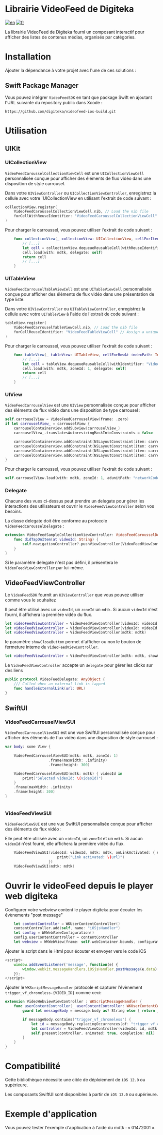 # Librairie VideoFeed de Digiteka

[![en](https://img.shields.io/badge/lang-en-red.svg)](ReadMe.md)
[![fr](https://img.shields.io/badge/lang-fr-blue.svg)](ReadMe.fr.md)

La librairie VideoFeed de Digiteka fourni un composant interactif pour afficher des listes de contenus médias, organisés par catégories.

# Installation

Ajouter la dépendance à votre projet avec l'une de ces solutions :

## Swift Package Manager

Vous pouvez intégrer `VideoFeedSDK` en tant que package Swift en ajoutant l'URL suivante du repository public dans Xcode :

`https://github.com/digiteka/videofeed-ios-build.git`

# Utilisation

## UIKit

### UICollectionView

`VideoFeedCarousselCollectionViewCell` est une `UICollectionViewCell` personnalisée conçue pour afficher des éléments de flux vidéo dans une disposition de style carrousel.

Dans votre `UIViewController` ou `UICollectionViewController`, enregistrez la cellule avec votre `UICollectionView en utilisant l'extrait de code suivant :

```swift
collectionView.register(
    VideoFeedCarousselCollectionViewCell.nib, // Load the nib file
    forCellWithReuseIdentifier: "VideoFeedCarousselCollectionViewCell" // Assign a unique identifier
)
```

Pour charger le carroussel, vous pouvez utiliser l'extrait de code suivant :

```swift
    func collectionView(_ collectionView: UICollectionView, cellForItemAt indexPath: IndexPath) -> UICollectionViewCell {
        // [...]
        let cell = collectionView.dequeueReusableCell(withReuseIdentifier: "VideoFeedCarousselCollectionViewCell", for: indexPath) as! VideoFeedCarousselCollectionViewCell
        cell.load(with: mdtk, delegate: self)
        return cell
        // [...]
    }
```



### UITableView

`VideoFeedCarrouselTableViewCell` est une `UITableViewCell` personnalisée conçue pour afficher des éléments de flux vidéo dans une présentation de type liste.

Dans votre `UIViewController` ou `UITableViewController`, enregistrez la cellule avec votre `UITableView` à l'aide de l'extrait de code suivant :

```swift
tableView.register(
    VideoFeedCarrouselTableViewCell.nib, // Load the nib file
    forCellReuseIdentifier: "VideoFeedTableViewCell" // Assign a unique identifier
)
```

Pour charger le carroussel, vous pouvez utiliser l'extrait de code suivant :

```swift
    func tableView(_ tableView: UITableView, cellForRowAt indexPath: IndexPath) -> UITableViewCell {
        // [...]
        let cell = tableView.dequeueReusableCell(withIdentifier: "VideoFeedCarousselTableViewCell", for: indexPath) as! VideoFeedCarrouselTableViewCell
        cell.load(with: mdtk, zoneId: 1, delegate: self)
        return cell
        // [...]
    }
```

### UIView

`VideoFeedCarrouselView` est une `UIView` personnalisée conçue pour afficher des éléments de flux vidéo dans une disposition de type carrousel :

```swift
self.carrouselView = VideoFeedCarrouselView(frame: .zero)
if let carrouselView_ = carrouselView {
    carrouselContainerview.addSubview(carrouselView_)
    carrouselView_.translatesAutoresizingMaskIntoConstraints = false

    carrouselContainerview.addConstraint(NSLayoutConstraint(item: carrouselView_, attribute: .leading, relatedBy: .equal, toItem: carrouselContainerview, attribute: .leading, multiplier: 1.0, constant: 0))
    carrouselContainerview.addConstraint(NSLayoutConstraint(item: carrouselView_, attribute: .trailing, relatedBy: .equal, toItem: carrouselContainerview, attribute: .trailing, multiplier: 1.0, constant: 0))
    carrouselContainerview.addConstraint(NSLayoutConstraint(item: carrouselView_, attribute: .top, relatedBy: .equal, toItem: carrouselContainerview, attribute: .top, multiplier: 1.0, constant: 0))
    carrouselContainerview.addConstraint(NSLayoutConstraint(item: carrouselView_, attribute: .bottom, relatedBy: .equal, toItem: carrouselContainerview, attribute: .bottom, multiplier: 1.0, constant: 0))
}
```

Pour charger le carroussel, vous pouvez utiliser l'extrait de code suivant :

```swift
self.carrouselView.load(with: mdtk, zoneId: 1, adunitPath: "networkCode/cheminDuBlocdAnnonce", delegate: self)
```

### Delegate

Chacune des vues ci-dessus peut prendre un delegate pour gérer les interactions des utilisateurs et ouvrir le  `VideoFeedViewController` selon vos besoins.

La classe delegate doit être conforme au protocole `VideoFeedCarousselDelegate` :

```swift
extension VideoFeedSampleCollectionViewController: VideoFeedCarousselDelegate {
    func didTapOnItem(at videoId: String) {
        self.navigationController?.pushViewController(VideoFeedViewController(videoId: videoId, mdtk: mdtk), animated: true)
    }
}
```

Si le paramètre delegate n'est pas défini, il présentera le `VideoFeedViewController` par lui-même.

## VideoFeedViewController

Le `VideoFeedSDK` fournit un `UIViewController` que vous pouvez utiliser comme vous le souhaitez

Il peut être utilisé avec un `videoId`, un `zoneId` un `mdtk`.
Si aucun `videoId` n'est fourni, il affichera la première vidéo du flux.

```swift
let videoFeedViewController = VideoFeedViewController(videoId: videoId, mdtk: mdtk, delegate: self)
let videoFeedViewController = VideoFeedViewController(videoId: videoId, mdtk: mdtk)
let videoFeedViewController = VideoFeedViewController(mdtk: mdtk)
```

le paramètre `showCloseButton` permet d'afficher ou non le bouton de fermeture interne du `VideoFeedViewController`.
```swift
let videoFeedViewController = VideoFeedViewController(mdtk: mdtk, showCloseButton: true)
```

Le `VideoFeedViewController` accepte un `delegate` pour gérer les clicks sur des liens

```swift
public protocol VideoFeedDelegate: AnyObject {
    /// Called when an external link is tapped
    func handleExternalLink(url: URL)
}
```

## SwiftUI

### VideoFeedCarrouselViewSUI

`VideoFeedCarrouselViewSUI` est une vue SwiftUI personnalisée conçue pour afficher des éléments de flux vidéo dans une disposition de style carrousel :

```swift
var body: some View {
    
    VideoFeedCarrouselViewSUI(mdtk: mdtk, zoneId: 1)
                    .frame(maxWidth: .infinity)
                    .frame(height: 300)

    VideoFeedCarrouselViewSUI(mdtk: mdtk) { videoId in
        print("Selected videoId: \(videoId)")
    }
    .frame(maxWidth: .infinity)
    .frame(height: 300)
}
 
```

### VideoFeedViewSUI

`VideoFeedViewSUI` est une vue SwiftUI personnalisée conçue pour afficher des éléments de flux vidéo :

Elle peut être utilisée avec un `videoId`, un `zoneId` et un `mdtk`.
Si aucun `videoId` n'est fourni, elle affichera la première vidéo du flux.

```swift
    VideoFeedViewSUI(videoId: videoId, mdtk: mdtk, onLinkActivated: { url in
                        print("Link activated: \(url)")
                    })
    VideoFeedViewSUI(mdtk: mdtk)
```

# Ouvrir le videoFeed depuis le player web digiteka

Configurer votre webview content le player digiteka pour écouter les évènements "post message"

```swift
    let contentController = WKUserContentController()
    contentController.add(self, name: "iOSjsHandler")
    let config = WKWebViewConfiguration()
    config.userContentController = contentController
    let webview = WKWebView(frame: self.webContainer.bounds, configuration: config)
```

Ajouter le script dans le Html pour écouter et envoyer vers le code iOS

```js
<script>
    window.addEventListener('message', function(e) {
        window.webkit.messageHandlers.iOSjsHandler.postMessage(e.data);
    });
</script>
```

Ajouter le `WKScriptMessageHandler` protocole et capturer l'évènement `trigger_vf_chromeless-{VIDEO_ID}` comme ceci:

```swift
extension VideoWebviewViewController : WKScriptMessageHandler {
    func userContentController(_ userContentController: WKUserContentController, didReceive message: WKScriptMessage) {
        guard let messageBody = message.body as? String else { return }

        if messageBody.contains("trigger_vf_chromeless") {
            let id = messageBody.replacingOccurrences(of: "trigger_vf_chromeless", with: "")
            let controller = VideoFeedViewController(videoId: id, mdtk: mdtk)
            self.present(controller, animated: true, completion: nil)
        }
    }
}
```



# Compatibilité


Cette bibliothèque nécessite une cible de déploiement de `iOS 12.0` ou supérieure.

Les composants SwiftUI sont disponibles à partir de `iOS 13.0` ou supérieure.

# Exemple d'application
Vous pouvez tester l'exemple d'application à l'aide du mdtk : « 01472001 ».

